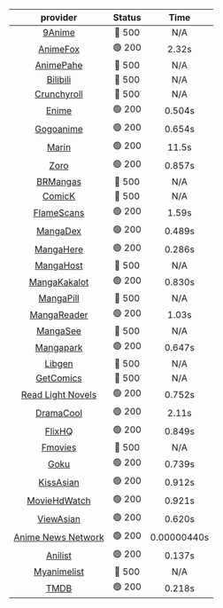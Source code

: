 | **provider** | **Status** | **Time** |
|:--------:|:------:|:----:|
| [9Anime](https://9anime.pl) | 🔴 500 | N/A |
|  [AnimeFox](https://animefox.tv)  | 🟢 200 | 2.32s |
| [AnimePahe](https://animepahe.com) | 🔴 500 | N/A |
| [Bilibili](https://bilibili.tv) | 🔴 500 | N/A |
| [Crunchyroll](https://cronchy.consumet.stream) | 🔴 500 | N/A |
|  [Enime](https://enime.moe)  | 🟢 200 | 0.504s |
|  [Gogoanime](https://gogoanimehd.to)  | 🟢 200 | 0.654s |
|  [Marin](https://marin.moe)  | 🟢 200 | 11.5s |
|  [Zoro](https://aniwatch.to)  | 🟢 200 | 0.857s |
| [BRMangas](https://www.brmangas.net) | 🔴 500 | N/A |
| [ComicK](https://comick.app) | 🔴 500 | N/A |
|  [FlameScans](https://flamescans.org/)  | 🟢 200 | 1.59s |
|  [MangaDex](https://mangadex.org)  | 🟢 200 | 0.489s |
|  [MangaHere](http://www.mangahere.cc)  | 🟢 200 | 0.286s |
| [MangaHost](https://mangahosted.com) | 🔴 500 | N/A |
|  [MangaKakalot](https://mangakakalot.com)  | 🟢 200 | 0.830s |
| [MangaPill](https://mangapill.com) | 🔴 500 | N/A |
|  [MangaReader](https://mangareader.to)  | 🟢 200 | 1.03s |
| [MangaSee](https://mangasee123.com) | 🔴 500 | N/A |
|  [Mangapark](https://v2.mangapark.net)  | 🟢 200 | 0.647s |
| [Libgen](http://libgen) | 🔴 500 | N/A |
| [GetComics](https://getcomics.info/) | 🔴 500 | N/A |
|  [Read Light Novels](https://readlightnovels.net)  | 🟢 200 | 0.752s |
|  [DramaCool](https://dramacool.hr)  | 🟢 200 | 2.11s |
|  [FlixHQ](https://flixhq.to)  | 🟢 200 | 0.849s |
| [Fmovies](https://fmovies.to) | 🔴 500 | N/A |
|  [Goku](https://goku.sx)  | 🟢 200 | 0.739s |
|  [KissAsian](https://kissasian.mx)  | 🟢 200 | 0.912s |
|  [MovieHdWatch](https://movieshd.watch)  | 🟢 200 | 0.921s |
|  [ViewAsian](https://viewasian.co)  | 🟢 200 | 0.620s |
|  [Anime News Network](https://www.animenewsnetwork.com)  | 🟢 200 | 0.00000440s |
|  [Anilist](https://anilist.co)  | 🟢 200 | 0.137s |
| [Myanimelist](https://myanimelist.net/) | 🔴 500 | N/A |
|  [TMDB](https://www.themoviedb.org)  | 🟢 200 | 0.218s |
